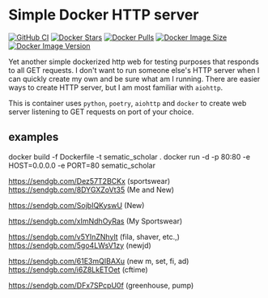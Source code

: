 # Simple Docker HTTP server

[![GitHub CI](https://github.com/KSonny4/simple-docker-http-server/actions/workflows/ci.yaml/badge.svg)](https://github.com/KSonny4/simple-docker-http-server/actions/workflows/ci.yaml)
[![Docker Stars](https://img.shields.io/docker/stars/ksonny4/simple-docker-http-server.svg)](https://hub.docker.com/r/ksonny4/simple-docker-http-server)
[![Docker Pulls](https://img.shields.io/docker/pulls/ksonny4/simple-docker-http-server.svg)](https://hub.docker.com/r/ksonny4/simple-docker-http-server)
[![Docker Image Size](https://img.shields.io/docker/image-size/ksonny4/simple-docker-http-server.svg)](https://hub.docker.com/r/ksonny4/simple-docker-http-server)
[![Docker Image Version](https://img.shields.io/docker/v/ksonny4/simple-docker-http-server.svg)](https://hub.docker.com/r/ksonny4/simple-docker-http-server)

Yet another simple dockerized http web for testing purposes that responds to all GET requests. I don't want to run someone else's
HTTP server when I can quickly create my own and be sure what am I running. There are easier ways
to create HTTP server, but I am most familiar with `aiohttp`.

This is container uses `python`, `poetry`, `aiohttp` and `docker` to create web server listening to GET requests on port of your choice.

## examples

docker build -f Dockerfile -t sematic_scholar .
docker run -d -p 80:80 -e HOST=0.0.0.0 -e PORT=80 sematic_scholar


https://sendgb.com/Dez57T2BCKx  (sportswear)
https://sendgb.com/8DYGXZoVt35  (Me and New)


https://sendgb.com/SojbIQKyswU (New)

https://sendgb.com/xImNdhOyRas (My Sportswear)


https://sendgb.com/v5YInZNhylt (fila, shaver, etc.,)
https://sendgb.com/5go4LWsV1zy (newjd)

https://sendgb.com/61E3mQIBAXu (new m, set, fi, ad)
https://sendgb.com/i6Z8LkETOet (cftime)

https://sendgb.com/DFx7SPcpU0f (greenhouse, pump)
